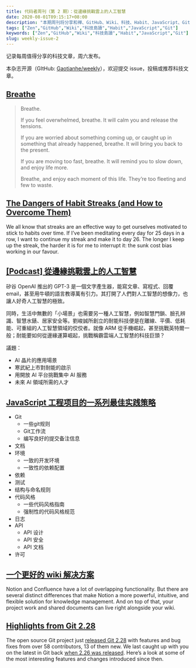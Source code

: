 ```yaml
---
title: 代码者周刊（第 2 期）：從邊緣挑戰雲上的人工智慧
date: 2020-08-01T09:15:17+08:00
description: "本期周刊将分享和禅、GitHub、Wiki、科技、Habit、JavaScript、Git 有关的文章"
tags: ["Zen","GitHub","Wiki","科技島讀","Habit","JavaScript","Git"]
keywords: ["Zen","GitHub","Wiki","科技島讀","Habit","JavaScript","Git"]
slug: weekly-issue-2
---
```


记录每周值得分享的科技文章，周六发布。

本杂志开源（GItHub: [Gaotianhe/weekly](https://github.com/Gaotianhe/weekly)），欢迎提交 issue，投稿或推荐科技文章。

## [Breathe](https://zenhabits.net/more)

> Breathe.
>
> If you feel overwhelmed, breathe. It will calm you and release the tensions.
>
> If you are worried about something coming up, or caught up in something that already happened, breathe. It will bring you back to the present.
>
> If you are moving too fast, breathe. It will remind you to slow down, and enjoy life more.
>
> Breathe, and enjoy each moment of this life. They’re too fleeting and few to waste.

## [The Dangers of Habit Streaks (and How to Overcome Them)](https://dotheopposite.substack.com/p/do-the-opposite-69)

We all know that streaks are an effective way to get ourselves motivated to stick to habits over time. If I’ve been meditating every day for 25 days in a row, I want to continue my streak and make it to day 26. The longer I keep up the streak, the harder it is for me to interrupt it: the sunk cost bias working in our favour.

## [[Podcast] 從邊緣挑戰雲上的人工智慧](https://daodu.tech/07-27-2020-from-edge-computing-challenge-cloud-ai)

矽谷 OpenAI 推出的 GPT-3 是一個文字產生器，能寫文章、寫程式、回覆 email，甚至用牛頓的語言教導萬有引力。其打開了人們對人工智慧的想像力，也讓人好奇人工智慧的極致。

同時，生活中無數的「小場景」也需要另一種人工智慧，例如智慧門鎖、臉孔辨識、智慧水錶、居家安全等。劉峻誠所創立的耐能科技便是在離線、平價、低耗能、可重組的人工智慧領域的佼佼者。就像 ARM 從手機崛起，甚至挑戰英特爾一般；耐能要如何從邊緣運算崛起，挑戰稱霸雲端人工智慧的科技巨頭？

議題：

- AI 晶片的應用場景
- 寒武紀上市對耐能的啟示
- 用開放 AI 平台挑戰集中 AI 服務
- 未來 AI 領域所需的人才

## [JavaScript 工程项目的一系列最佳实践策略](https://github.com/elsewhencode/project-guidelines/blob/master/README-zh.md)

- Git
  - 一些git规则
  - Git工作流
  - 编写良好的提交备注信息
- 文档
- 环境
  - 一致的开发环境
  - 一致性的依赖配置
- 依赖
- 测试
- 结构与命名规则
- 代码风格
  - 一些代码风格指南
  - 强制性的代码风格规范
- 日志
- API
  - API 设计
  - API 安全
  - API 文档
- 许可

## [一个更好的 wiki 解决方案](https://www.notion.so/Notion-vs-Confluence-7acab95931994a909c4edf6345b8a11d)

Notion and Confluence have a lot of overlapping functionality. But there are several distinct differences that make Notion a more powerful, intuitive, and flexible solution for knowledge management. And on top of that, your project work and shared documents can live right alongside your wiki.

## [Highlights from Git 2.28](https://github.blog/2020-07-27-highlights-from-git-2-28/)

The open source Git project just [released Git 2.28](https://lore.kernel.org/git/xmqq5za8hpir.fsf@gitster.c.googlers.com/) with features and bug fixes from over 58 contributors, 13 of them new. We last caught up with you on the latest in Git back [when 2.26 was released](https://github.blog/2020-03-22-highlights-from-git-2-26/). Here’s a look at some of the most interesting features and changes introduced since then.

